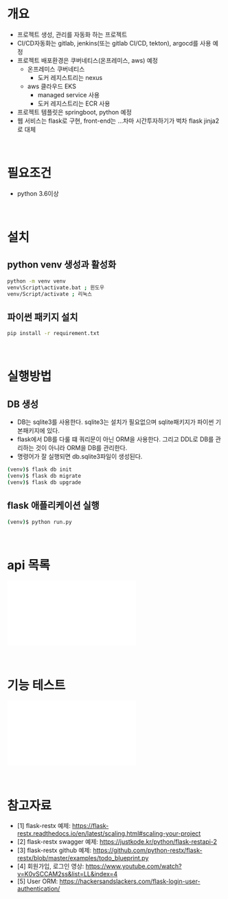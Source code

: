 # 개요
* 프로젝트 생성, 관리를 자동화 하는 프로젝트
* CI/CD자동화는 gitlab, jenkins(또는 gitlab CI/CD, tekton), argocd를 사용 예정
* 프로젝트 배포환경은 쿠버네티스(온프레미스, aws) 예정
  * 온프레미스 쿠버네티스
    * 도커 레지스트리는 nexus
  * aws 클라우드 EKS
    * managed service 사용
    * 도커 레지스트리는 ECR 사용
* 프로젝트 템플릿은 springboot, python 예정
* 웹 서비스는 flask로 구현, front-end는 ...차마 시간투자하기가 벅차 flask jinja2로 대체

<br>

# 필요조건
* python 3.6이상

<br>

# 설치
## python venv 생성과 활성화
```sh
python -m venv venv
venv\Script\activate.bat ; 윈도우
venv/Script/activate ; 리눅스
```

## 파이썬 패키지 설치
```sh
pip install -r requirement.txt
```

<br>

# 실행방법
## DB 생성
* DB는 sqlite3를 사용한다. sqlite3는 설치가 필요없으며 sqlite패키지가 파이썬 기본패키지에 있다. <br>
* flask에서 DB를 다룰 떄 쿼리문이 아닌 ORM을 사용한다. 그리고 DDL로 DB를 관리하는 것이 아니라 ORM을 DB를 관리한다. <br>
* 명령어가 잘 실행되면 db.sqlite3파일이 생성된다.
```sh
(venv)$ flask db init
(venv)$ flask db migrate
(venv)$ flask db upgrade
```

## flask 애플리케이션 실행
```sh
(venv)$ python run.py
```

<br>

# api 목록
![api문서 이동](documentation/api_list.md)

<br>

# 기능 테스트
![기능테스트문서 이동](tests/Readme.md)

<br>

# 참고자료
* [1] flask-restx 예제: https://flask-restx.readthedocs.io/en/latest/scaling.html#scaling-your-project
* [2] flask-restx swagger 예제: https://justkode.kr/python/flask-restapi-2
* [3] flask-restx github 예제: https://github.com/python-restx/flask-restx/blob/master/examples/todo_blueprint.py
* [4] 회원가입, 로그인 영상: https://www.youtube.com/watch?v=K0vSCCAM2ss&list=LL&index=4
* [5] User ORM: https://hackersandslackers.com/flask-login-user-authentication/